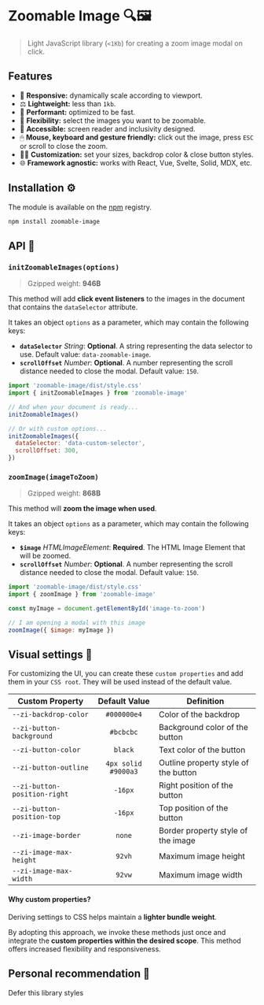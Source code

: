 # Zoomable Image 🔍🖼️

> Light JavaScript library (`<1Kb`) for creating a zoom image modal on click.

## Features

- 📱 **Responsive:** dynamically scale according to viewport.
- ⚖️ **Lightweight:** less than `1kb`.
- 🚀 **Performant:** optimized to be fast.
- 🔎 **Flexibility:** select the images you want to be zoomable.
- 🌈 **Accessible:** screen reader and inclusivity designed.
- 🖱 **Mouse, keyboard and gesture friendly:** click out the image, press `ESC` or scroll to close the zoom.
- 🕵🏽 **Customization:** set your sizes, backdrop color & close button styles.
- 🌐 **Framework agnostic:** works with React, Vue, Svelte, Solid, MDX, etc.

## Installation ⚙️

The module is available on the [npm](https://www.npmjs.com) registry.

```sh
npm install zoomable-image
```

## API 🤖

### `initZoomableImages(options)`

> Gzipped weight: **946B**

This method will add **click event listeners** to the images in the document that contains the `dataSelector` attribute.

It takes an object `options` as a parameter, which may contain the following keys:

- **`dataSelector`** _String_: **Optional**. A string representing the data selector to use. Default value: `data-zoomable-image`.
- **`scrollOffset`** _Number_: **Optional**. A number representing the scroll distance needed to close the modal. Default value: `150`.

```js
import 'zoomable-image/dist/style.css'
import { initZoomableImages } from 'zoomable-image'

// And when your document is ready...
initZoomableImages()

// Or with custom options...
initZoomableImages({
  dataSelector: 'data-custom-selector',
  scrollOffset: 300,
})
```

### `zoomImage(imageToZoom)`

> Gzipped weight: **868B**

This method will **zoom the image when used**.

It takes an object `options` as a parameter, which may contain the following keys:

- **`$image`** _HTMLImageElement_: **Required**. The HTML Image Element that will be zoomed.
- **`scrollOffset`** _Number_: **Optional**. A number representing the scroll distance needed to close the modal. Default value: `150`.

```js
import 'zoomable-image/dist/style.css'
import { zoomImage } from 'zoomable-image'

const myImage = document.getElementById('image-to-zoom')

// I am opening a modal with this image
zoomImage({ $image: myImage })
```

## Visual settings 🎨

For customizing the UI, you can create these `custom properties` and add them in your `CSS root`. They will be used instead of the default value.

| Custom Property              |    Default Value    | Definition                           |
| ---------------------------- | :-----------------: | ------------------------------------ |
| `--zi-backdrop-color`        |     `#000000e4`     | Color of the backdrop                |
| `--zi-button-background`     |      `#bcbcbc`      | Background color of the button       |
| `--zi-button-color`          |       `black`       | Text color of the button             |
| `--zi-button-outline`        | `4px solid #9000a3` | Outline property style of the button |
| `--zi-button-position-right` |       `-16px`       | Right position of the button         |
| `--zi-button-position-top`   |       `-16px`       | Top position of the button           |
| `--zi-image-border`          |       `none`        | Border property style of the image   |
| `--zi-image-max-height`      |       `92vh`        | Maximum image height                 |
| `--zi-image-max-width`       |       `92vw`        | Maximum image width                  |

#### Why custom properties?

Deriving settings to CSS helps maintain a **lighter bundle weight**.

By adopting this approach, we invoke these methods just once and integrate the **custom properties within the desired scope**. This method offers increased flexibility and responsiveness.

## Personal recommendation 📌

Defer this library styles
